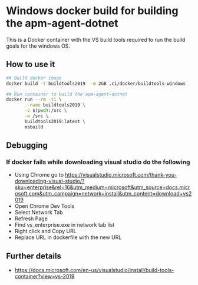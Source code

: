 # Windows docker build for building the apm-agent-dotnet

This is a Docker container with the VS build tools required to run the
build goals for the windows OS.

## How to use it

```bash
## Build docker image
docker build -t buildtools2019  -m 2GB .ci/docker/buildtools-windows

## Run container to build the apm-agent-dotnet
docker run --rm -ti \
       --name buildtools2019 \
       -v $(pwd):/src \
       -w /src \
       buildtools2019:latest \
       msbuild
```

## Debugging

### If docker fails while downloading visual studio do the following

- Using Chrome go to <https://visualstudio.microsoft.com/thank-you-downloading-visual-studio/?sku=enterprise&rel=16&utm_medium=microsoft&utm_source=docs.microsoft.com&utm_campaign=network+install&utm_content=download+vs2019>
- Open Chrome Dev Tools
- Select Network Tab
- Refresh Page
- Find vs_enterprise.exe in network tab list
- Right click and Copy URL
- Replace URL in dockerfile with the new URL

## Further details

- <https://docs.microsoft.com/en-us/visualstudio/install/build-tools-container?view=vs-2019>
